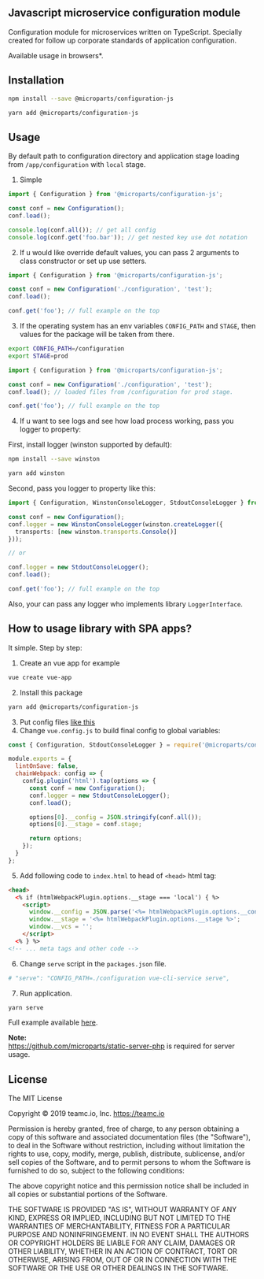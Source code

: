 Javascript microservice configuration module
--------------------------------------------

Configuration module for microservices written on TypeScript. Specially created
for follow up corporate standards of application configuration.


Available usage in browsers*.

## Installation

```bash
npm install --save @microparts/configuration-js

yarn add @microparts/configuration-js
```

## Usage

By default path to configuration directory and application stage
loading from `/app/configuration` with `local` stage.

1) Simple
```ts
import { Configuration } from '@microparts/configuration-js';

const conf = new Configuration();
conf.load();

console.log(conf.all()); // get all config
console.log(conf.get('foo.bar')); // get nested key use dot notation
```

2) If u would like override default values, you can pass 2 arguments to
class constructor or set up use setters.

```ts
import { Configuration } from '@microparts/configuration-js';

const conf = new Configuration('./configuration', 'test');
conf.load();

conf.get('foo'); // full example on the top
```

3) If the operating system has an env variables `CONFIG_PATH` and `STAGE`,
then values for the package will be taken from there.

```bash
export CONFIG_PATH=/configuration
export STAGE=prod
```

```ts
import { Configuration } from '@microparts/configuration-js';

const conf = new Configuration('./configuration', 'test');
conf.load(); // loaded files from /configuration for prod stage.

conf.get('foo'); // full example on the top
```

4) If u want to see logs and see how load process working,
pass you logger to property:

First, install logger (winston supported by default):
```bash
npm install --save winston

yarn add winston
```

Second, pass you logger to property like this:
```ts
import { Configuration, WinstonConsoleLogger, StdoutConsoleLogger } from '@microparts/configuration-js';

const conf = new Configuration();
conf.logger = new WinstonConsoleLogger(winston.createLogger({
  transports: [new winston.transports.Console()]
}));

// or

conf.logger = new StdoutConsoleLogger();
conf.load();

conf.get('foo'); // full example on the top
```

Also, your can pass any logger who implements library `LoggerInterface`.

## How to usage library with SPA apps?

It simple. Step by step:

1. Create an vue app for example
```bash
vue create vue-app
```
2. Install this package
```bash
yarn add @microparts/configuration-js
```
3. Put config files [like this](./example/vue-app/configuration)
4. Change `vue.config.js` to build final config to global variables:
```js
const { Configuration, StdoutConsoleLogger } = require('@microparts/configuration-js');

module.exports = {
  lintOnSave: false,
  chainWebpack: config => {
    config.plugin('html').tap(options => {
      const conf = new Configuration();
      conf.logger = new StdoutConsoleLogger();
      conf.load();

      options[0].__config = JSON.stringify(conf.all());
      options[0].__stage = conf.stage;

      return options;
    });
  }
};
```
5. Add following code to `index.html` to head of `<head>` html tag:
```html
<head>
  <% if (htmlWebpackPlugin.options.__stage === 'local') { %>
    <script>
      window.__config = JSON.parse('<%= htmlWebpackPlugin.options.__config %>');
      window.__stage = '<%= htmlWebpackPlugin.options.__stage %>';
      window.__vcs = '';
    </script>
  <% } %>
<!-- ... meta tags and other code -->
```
6. Change `serve` script in the `packages.json` file.
```bash
# "serve": "CONFIG_PATH=./configuration vue-cli-service serve",
```
7. Run application.
```bash
yarn serve
```

Full example available [here](./example/vue-app).

**Note:** <br>
https://github.com/microparts/static-server-php is required for server usage.

## License

The MIT License

Copyright © 2019 teamc.io, Inc. https://teamc.io

Permission is hereby granted, free of charge, to any person obtaining a copy
of this software and associated documentation files (the "Software"), to deal
in the Software without restriction, including without limitation the rights
to use, copy, modify, merge, publish, distribute, sublicense, and/or sell
copies of the Software, and to permit persons to whom the Software is
furnished to do so, subject to the following conditions:

The above copyright notice and this permission notice shall be included in
all copies or substantial portions of the Software.

THE SOFTWARE IS PROVIDED "AS IS", WITHOUT WARRANTY OF ANY KIND, EXPRESS OR
IMPLIED, INCLUDING BUT NOT LIMITED TO THE WARRANTIES OF MERCHANTABILITY,
FITNESS FOR A PARTICULAR PURPOSE AND NONINFRINGEMENT. IN NO EVENT SHALL THE
AUTHORS OR COPYRIGHT HOLDERS BE LIABLE FOR ANY CLAIM, DAMAGES OR OTHER
LIABILITY, WHETHER IN AN ACTION OF CONTRACT, TORT OR OTHERWISE, ARISING FROM,
OUT OF OR IN CONNECTION WITH THE SOFTWARE OR THE USE OR OTHER DEALINGS IN
THE SOFTWARE.

